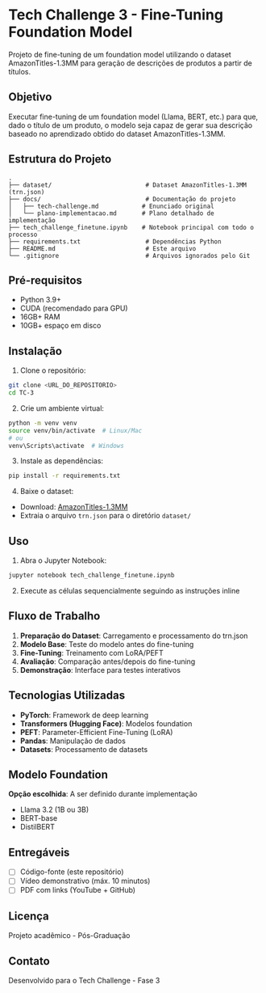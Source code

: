# Tech Challenge 3 - Fine-Tuning Foundation Model

Projeto de fine-tuning de um foundation model utilizando o dataset AmazonTitles-1.3MM para geração de descrições de produtos a partir de títulos.

## Objetivo

Executar fine-tuning de um foundation model (Llama, BERT, etc.) para que, dado o título de um produto, o modelo seja capaz de gerar sua descrição baseado no aprendizado obtido do dataset AmazonTitles-1.3MM.

## Estrutura do Projeto

```
.
├── dataset/                          # Dataset AmazonTitles-1.3MM (trn.json)
├── docs/                             # Documentação do projeto
│   ├── tech-challenge.md            # Enunciado original
│   └── plano-implementacao.md       # Plano detalhado de implementação
├── tech_challenge_finetune.ipynb    # Notebook principal com todo o processo
├── requirements.txt                  # Dependências Python
├── README.md                         # Este arquivo
└── .gitignore                        # Arquivos ignorados pelo Git
```

## Pré-requisitos

- Python 3.9+
- CUDA (recomendado para GPU)
- 16GB+ RAM
- 10GB+ espaço em disco

## Instalação

1. Clone o repositório:
```bash
git clone <URL_DO_REPOSITORIO>
cd TC-3
```

2. Crie um ambiente virtual:
```bash
python -m venv venv
source venv/bin/activate  # Linux/Mac
# ou
venv\Scripts\activate  # Windows
```

3. Instale as dependências:
```bash
pip install -r requirements.txt
```

4. Baixe o dataset:
- Download: [AmazonTitles-1.3MM](https://drive.google.com/file/d/12zH4mL2RX8iSvH0VCNnd3QxO4DzuHWnK/view)
- Extraia o arquivo `trn.json` para o diretório `dataset/`

## Uso

1. Abra o Jupyter Notebook:
```bash
jupyter notebook tech_challenge_finetune.ipynb
```

2. Execute as células sequencialmente seguindo as instruções inline

## Fluxo de Trabalho

1. **Preparação do Dataset**: Carregamento e processamento do trn.json
2. **Modelo Base**: Teste do modelo antes do fine-tuning
3. **Fine-Tuning**: Treinamento com LoRA/PEFT
4. **Avaliação**: Comparação antes/depois do fine-tuning
5. **Demonstração**: Interface para testes interativos

## Tecnologias Utilizadas

- **PyTorch**: Framework de deep learning
- **Transformers (Hugging Face)**: Modelos foundation
- **PEFT**: Parameter-Efficient Fine-Tuning (LoRA)
- **Pandas**: Manipulação de dados
- **Datasets**: Processamento de datasets

## Modelo Foundation

**Opção escolhida**: A ser definido durante implementação
- Llama 3.2 (1B ou 3B)
- BERT-base
- DistilBERT

## Entregáveis

- [ ] Código-fonte (este repositório)
- [ ] Vídeo demonstrativo (máx. 10 minutos)
- [ ] PDF com links (YouTube + GitHub)

## Licença

Projeto acadêmico - Pós-Graduação

## Contato

Desenvolvido para o Tech Challenge - Fase 3
